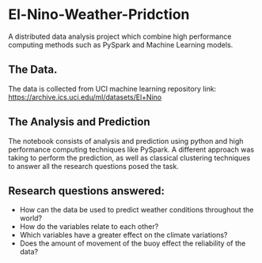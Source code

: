 # El-Nino-Weather-Pridction
A distributed data analysis project which combine high performance computing methods such as PySpark and Machine Learning models.

## The Data.

The data is collected from UCI machine learning repository link: https://archive.ics.uci.edu/ml/datasets/El+Nino

## The Analysis and Prediction

The notebook consists of analysis and prediction using python and high performance computing techniques like PySpark. 
A different approach was taking to perform the prediction, as well as classical clustering techniques to answer all the research questions posed the task.

## Research questions answered:

- How can the data be used to predict weather conditions throughout the world?
- How do the variables relate to each other?
- Which variables have a greater effect on the climate variations?
- Does the amount of movement of the buoy effect the reliability of the data?


